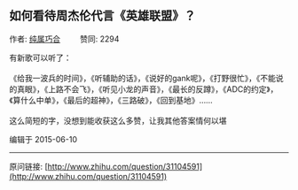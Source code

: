 ## 如何看待周杰伦代言《英雄联盟》？

作者: [纯属巧合](http://www.zhihu.com/people/yangqiaohe)&nbsp;&nbsp;&nbsp;&nbsp;&nbsp;&nbsp;&nbsp;&nbsp; 赞同: 2294


有新歌可以听了：<br><br>《给我一波兵的时间》，《听辅助的话》，《说好的gank呢》，《打野很忙》，《不能说的真眼》，《上路不会飞》，《听见小龙的声音》，《最长的反蹲》，《ADC的约定》，《算什么中单》，《最后的超神》，《三路破》，《回到基地》……<br><br>这么简短的字，没想到能收获这么多赞，让我其他答案情何以堪



编辑于 2015-06-10



---
原问链接: [http://www.zhihu.com/question/31104591](http://www.zhihu.com/question/31104591)